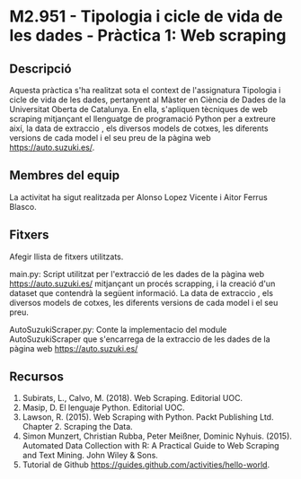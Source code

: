 # M2.951 - Tipologia i cicle de vida de les dades - Pràctica 1: Web scraping

## Descripció

Aquesta pràctica s'ha realitzat sota el context de l'assignatura Tipologia i cicle de vida de les dades, pertanyent al Màster en Ciència de Dades de la Universitat Oberta de Catalunya. En ella, s'apliquen tècniques de web scraping mitjançant el llenguatge de programació Python per a extreure així, la data de extraccio , els diversos models de cotxes, les diferents versions de cada model i el seu preu de la pàgina web https://auto.suzuki.es/. 


## Membres del equip 

La activitat ha sigut realitzada per Alonso Lopez Vicente i Aitor Ferrus Blasco.


## Fitxers

Afegir llista de fitxers utilitzats.

main.py: Script utilitzat per l'extracció de les dades de la pàgina web https://auto.suzuki.es/ mitjançant un procés scrapping, i la creació d'un dataset que contendrà la següent informació. La data de extraccio , els diversos models de cotxes, les diferents versions de cada model i el seu preu.

AutoSuzukiScraper.py: Conte la implementacio del module AutoSuzukiScraper que s'encarrega de la extraccio de les dades de la pàgina web https://auto.suzuki.es/

## Recursos

1. Subirats, L., Calvo, M. (2018). Web Scraping. Editorial UOC.
2. Masip, D. El lenguaje Python. Editorial UOC.
3. Lawson, R. (2015). Web Scraping with Python. Packt Publishing Ltd. Chapter 2.
Scraping the Data.
4. Simon Munzert, Christian Rubba, Peter Meißner, Dominic Nyhuis. (2015).
Automated Data Collection with R: A Practical Guide to Web Scraping and Text
Mining. John Wiley & Sons.
5. Tutorial de Github https://guides.github.com/activities/hello-world. 
